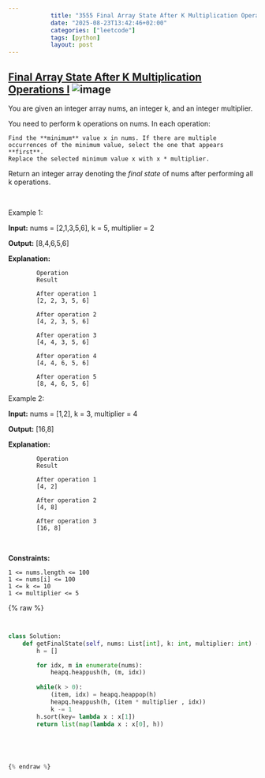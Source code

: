 ```yaml
---
            title: "3555 Final Array State After K Multiplication Operations I"
            date: "2025-08-23T13:42:46+02:00"
            categories: ["leetcode"]
            tags: [python]
            layout: post
---
```

            
## [Final Array State After K Multiplication Operations I](https://leetcode.com/problems/final-array-state-after-k-multiplication-operations-i) ![image](https://img.shields.io/badge/Difficulty-Easy-brightgreen)

You are given an integer array nums, an integer k, and an integer multiplier.

You need to perform k operations on nums. In each operation:

	Find the **minimum** value x in nums. If there are multiple occurrences of the minimum value, select the one that appears **first**.
	Replace the selected minimum value x with x * multiplier.

Return an integer array denoting the *final state* of nums after performing all k operations.

 

Example 1:

**Input:** nums = [2,1,3,5,6], k = 5, multiplier = 2

**Output:** [8,4,6,5,6]

**Explanation:**

			Operation
			Result

			After operation 1
			[2, 2, 3, 5, 6]

			After operation 2
			[4, 2, 3, 5, 6]

			After operation 3
			[4, 4, 3, 5, 6]

			After operation 4
			[4, 4, 6, 5, 6]

			After operation 5
			[8, 4, 6, 5, 6]

Example 2:

**Input:** nums = [1,2], k = 3, multiplier = 4

**Output:** [16,8]

**Explanation:**

			Operation
			Result

			After operation 1
			[4, 2]

			After operation 2
			[4, 8]

			After operation 3
			[16, 8]

 

**Constraints:**

	1 <= nums.length <= 100
	1 <= nums[i] <= 100
	1 <= k <= 10
	1 <= multiplier <= 5

{% raw %}


```python


class Solution:
    def getFinalState(self, nums: List[int], k: int, multiplier: int) -> List[int]:
        h = []

        for idx, m in enumerate(nums):
            heapq.heappush(h, (m, idx))
        
        while(k > 0):
            (item, idx) = heapq.heappop(h)
            heapq.heappush(h, (item * multiplier , idx))
            k -= 1
        h.sort(key= lambda x : x[1])
        return list(map(lambda x : x[0], h))
        

        


{% endraw %}
```
